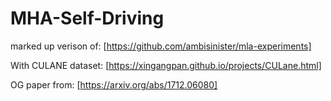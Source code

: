 # MHA-Self-Driving

marked up verison of: [https://github.com/ambisinister/mla-experiments]

With CULANE dataset: [https://xingangpan.github.io/projects/CULane.html]

OG paper from: [https://arxiv.org/abs/1712.06080]